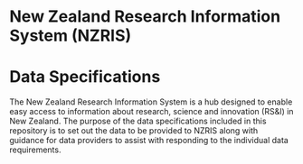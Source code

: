 # New Zealand Research Information System (NZRIS) 
# Data Specifications
The New Zealand Research Information System is a hub designed to enable easy access to information about research, science and innovation (RS&I) in New Zealand. The purpose of the data specifications included in this repository is to set out the data to be provided to NZRIS along with guidance for data providers to assist with responding to the individual data requirements. 
